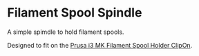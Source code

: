 # Filament Spool Spindle

A simple spimdle to hold filament spools.

Designed to fit on the [Prusa i3 MK Filament Spool Holder ClipOn](https://www.printables.com/model/81806-prusa-i3-mk-filament-spool-holder-clipon/files).